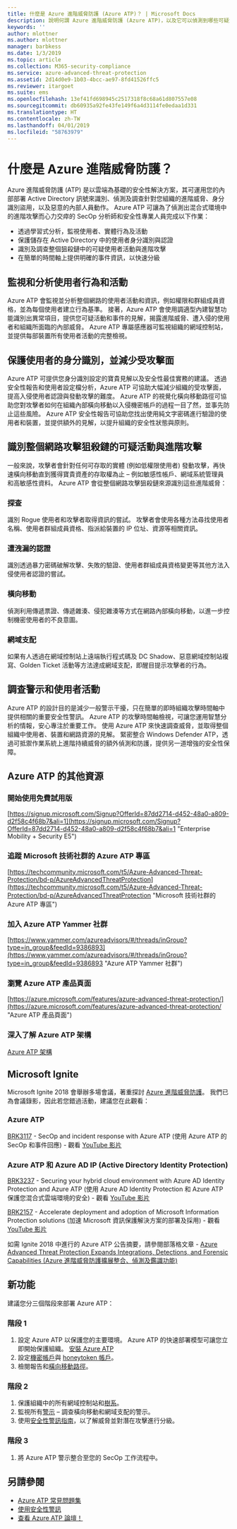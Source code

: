 ```yaml
---
title: 什麼是 Azure 進階威脅防護 (Azure ATP)？ | Microsoft Docs
description: 說明何謂 Azure 進階威脅防護 (Azure ATP)，以及它可以偵測到哪些可疑活動種類
keywords: ''
author: mlottner
ms.author: mlottner
manager: barbkess
ms.date: 1/3/2019
ms.topic: article
ms.collection: M365-security-compliance
ms.service: azure-advanced-threat-protection
ms.assetid: 2d14d0e9-1b03-4bcc-ae97-8fd41526ffc5
ms.reviewer: itargoet
ms.suite: ems
ms.openlocfilehash: 13ef41fd698945c2517318f8c68a61d807557e08
ms.sourcegitcommit: db60935a92fe43fe149f6a4d3114fe0edaa1d331
ms.translationtype: HT
ms.contentlocale: zh-TW
ms.lasthandoff: 04/01/2019
ms.locfileid: "58763979"
---
```

# <a name="what-is-azure-advanced-threat-protection"></a>什麼是 Azure 進階威脅防護？
Azure 進階威脅防護 (ATP) 是以雲端為基礎的安全性解決方案，其可運用您的內部部署 Active Directory 訊號來識別、偵測及調查針對您組織的進階威脅、身分識別盜用，以及惡意的內部人員動作。 Azure ATP 可讓為了偵測出混合式環境中的進階攻擊而心力交瘁的 SecOp 分析師和安全性專業人員完成以下作業：  
- 透過學習式分析，監視使用者、實體行為及活動  
- 保護儲存在 Active Directory 中的使用者身分識別與認證  
- 識別及調查整個狙殺鏈中的可疑使用者活動與進階攻擊 
- 在簡單的時間軸上提供明確的事件資訊，以快速分級 
 
## <a name="monitor-and-profile-user-behavior-and-activities"></a>監視和分析使用者行為和活動  
Azure ATP 會監視並分析整個網路的使用者活動和資訊，例如權限和群組成員資格，並為每個使用者建立行為基準。 接著，Azure ATP 會使用調適型內建智慧功能識別出異常項目，提供您可疑活動和事件的見解，揭露進階威脅、遭入侵的使用者和組織所面臨的內部威脅。 Azure ATP 專屬感應器可監視組織的網域控制站，並提供每部裝置所有使用者活動的完整檢視。 
 
## <a name="protect-user-identities-and-reduce-the-attack-surface"></a>保護使用者的身分識別，並減少受攻擊面   
Azure ATP 可提供您身分識別設定的寶貴見解以及安全性最佳實務的建議。 透過安全性報告和使用者設定檔分析，Azure ATP 可協助大幅減少組織的受攻擊面，提高入侵使用者認證與發動攻擊的難度。 Azure ATP 的視覺化橫向移動路徑可協助您對攻擊者如何在組織內部橫向移動以入侵機密帳戶的過程一目了然，並事先防止這些風險。 Azure ATP 安全性報告可協助您找出使用純文字密碼進行驗證的使用者和裝置，並提供額外的見解，以提升組織的安全性狀態與原則。  
 
## <a name="identify-suspicious-activities-and-advanced-attacks-across-the-cyber-attack-kill-chain"></a>識別整個網路攻擊狙殺鏈的可疑活動與進階攻擊 

一般來說，攻擊者會針對任何可存取的實體 (例如低權限使用者) 發動攻擊，再快速橫向移動直到獲得寶貴資產的存取權為止 – 例如敏感性帳戶、網域系統管理員和高敏感性資料。 Azure ATP 會從整個網路攻擊狙殺鏈來源識別這些進階威脅： 

### <a name="reconnaissance"></a>探查 
識別 Rogue 使用者和攻擊者取得資訊的嘗試。 攻擊者會使用各種方法尋找使用者名稱、使用者群組成員資格、指派給裝置的 IP 位址、資源等相關資訊。  

### <a name="compromised-credentials"></a>遭洩漏的認證
識別透過暴力密碼破解攻擊、失敗的驗證、使用者群組成員資格變更等其他方法入侵使用者認證的嘗試。  

### <a name="lateral-movements"></a>橫向移動
偵測利用傳遞票證、傳遞雜湊、侵犯雜湊等方式在網路內部橫向移動，以進一步控制機密使用者的不良意圖。  

### <a name="domain-dominance"></a>網域支配
如果有人透過在網域控制站上遠端執行程式碼及 DC Shadow、惡意網域控制站複寫、Golden Ticket 活動等方法達成網域支配，即醒目提示攻擊者的行為。

## <a name="investigate-alerts-and-user-activities"></a>調查警示和使用者活動  
Azure ATP 的設計目的是減少一般警示干擾，只在簡單的即時組織攻擊時間軸中提供相關的重要安全性警訊。 Azure ATP 的攻擊時間軸檢視，可讓您運用智慧分析的情報，安心專注於重要工作。 使用 Azure ATP 來快速調查威脅，並取得整個組織中使用者、裝置和網路資源的見解。 緊密整合 Windows Defender ATP，透過可抵禦作業系統上進階持續威脅的額外偵測和防護，提供另一道增強的安全性保障。  

## <a name="additional-resources-for-azure-atp"></a>Azure ATP 的其他資源  
### <a name="start-a-free-trial"></a>開始使用免費試用版  
[https://signup.microsoft.com/Signup?OfferId=87dd2714-d452-48a0-a809-d2f58c4f68b7&ali=1](https://signup.microsoft.com/Signup?OfferId=87dd2714-d452-48a0-a809-d2f58c4f68b7&ali=1 "Enterprise Mobility + Security E5")
 
### <a name="follow-azure-atp-on-microsoft-tech-community"></a>追蹤 Microsoft 技術社群的 Azure ATP 專區  
[https://techcommunity.microsoft.com/t5/Azure-Advanced-Threat-Protection/bd-p/AzureAdvancedThreatProtection](https://techcommunity.microsoft.com/t5/Azure-Advanced-Threat-Protection/bd-p/AzureAdvancedThreatProtection "Microsoft 技術社群的 Azure ATP 專區")
 
### <a name="join-the-azure-atp-yammer-community"></a>加入 Azure ATP Yammer 社群 
[https://www.yammer.com/azureadvisors/#/threads/inGroup?type=in_group&feedId=9386893](https://www.yammer.com/azureadvisors/#/threads/inGroup?type=in_group&feedId=9386893 "Azure ATP Yammer 社群")
 
### <a name="visit-the-azure-atp-product-page"></a>瀏覽 Azure ATP 產品頁面  
[https://azure.microsoft.com/features/azure-advanced-threat-protection/](https://azure.microsoft.com/features/azure-advanced-threat-protection/ "Azure ATP 產品頁面")

### <a name="learn-more-about-azure-atp-architecture"></a>深入了解 Azure ATP 架構
 [Azure ATP 架構](atp-architecture.md)
 
## <a name="microsoft-ignite"></a>Microsoft Ignite
Microsoft Ignite 2018 會舉辦多場會議，著重探討 [Azure 進階威脅防護](https://myignite.techcommunity.microsoft.com/sessions?q=Azure%2520Advanced%2520Threat%2520Protection&t=%257B%2522from%2522%253A%25222018-09-23T08%253A00%253A00-04%253A00%2522%252C%2522to%2522%253A%25222018-09-28T19%253A00%253A00-04%253A00%2522%257D)。 我們已為會議錄影，因此若您錯過活動，建議您在此觀看：

### <a name="azure-atp"></a>Azure ATP 
[BRK3117](https://myignite.techcommunity.microsoft.com/sessions/65780?source=sessions#ignite-html-anchor) - SecOp and incident response with Azure ATP (使用 Azure ATP 的 SecOp 和事件回應) - 觀看 [YouTube 影片](https://www.youtube.com/watch?v=QXZIfH0wP3Q)

### <a name="azure-atp-and-azure-ad-ip-active-directory-identity-protection"></a>Azure ATP 和 Azure AD IP (Active Directory Identity Protection)
[BRK3237](https://myignite.techcommunity.microsoft.com/sessions/64523?source=sessions#ignite-html-anchor) - Securing your hybrid cloud environment with Azure AD Identity Protection and Azure ATP (使用 Azure AD Identity Protection 和 Azure ATP 保護您混合式雲端環境的安全) - 觀看 [YouTube 影片](https://www.youtube.com/watch?v=X7CXaok6GbM)

[BRK2157](https://myignite.techcommunity.microsoft.com/sessions/65776?source=sessions#ignite-html-anchor) - Accelerate deployment and adoption of Microsoft Information Protection solutions (加速 Microsoft 資訊保護解決方案的部署及採用) - 觀看 [YouTube 影片](https://www.youtube.com/watch?v=Foh-XDVbPog)

如需 Ignite 2018 中進行的 Azure ATP 公告摘要，請參閱部落格文章 - [Azure Advanced Threat Protection Expands Integrations, Detections, and Forensic Capabilities (Azure 進階威脅防護擴展整合、偵測及鑑識功能)](https://techcommunity.microsoft.com/t5/Enterprise-Mobility-Security/Azure-Advanced-Threat-Protection-Expands-Integrations-Detections/ba-p/262409)

## <a name="whats-next"></a>新功能 

建議您分三個階段來部署 Azure ATP：  

### <a name="phase-1"></a>階段 1

1. 設定 Azure ATP 以保護您的主要環境。 Azure ATP 的快速部署模型可讓您立即開始保護組織。 [安裝 Azure ATP](install-atp-step1.md)  
2. 設定[機密帳戶](sensitive-accounts.md)與 [honeytoken 帳戶](install-atp-step7.md)。
3. 檢閱報告和[橫向移動路徑](use-case-lateral-movement-path.md)。  


### <a name="phase-2"></a>階段 2

1. 保護組織中的所有網域控制站和[樹系](atp-multi-forest.md)。  
2.  監視所有[警示](working-with-suspicious-activities.md) – 調查橫向移動和網域支配的警示。  
3. 使用[安全性警訊指南](suspicious-activity-guide.md)，以了解威脅並對潛在攻擊進行分級。


### <a name="phase-3"></a>階段 3

1. 將 Azure ATP 警示整合至您的 SecOp 工作流程中。

## <a name="see-also"></a>另請參閱
- [Azure ATP 常見問題集](atp-technical-faq.md)
- [使用安全性警訊](working-with-suspicious-activities.md)
- [查看 Azure ATP 論壇！](https://aka.ms/azureatpcommunity)

